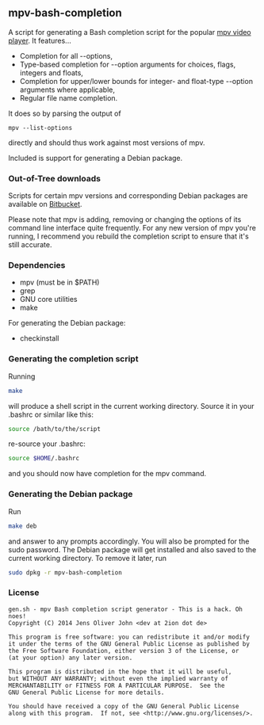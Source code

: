 ## mpv-bash-completion

A script for generating a Bash completion script for the popular [mpv
video player](https://github.com/mpv-player/mpv).
It features...

* Completion for all --options,
* Type-based completion for --option arguments for choices, flags,
  integers and floats,
* Completion for upper/lower bounds for integer- and float-type --option
  arguments where applicable,
* Regular file name completion.

It does so by parsing the output of
```
mpv --list-options
```
directly and should thus work against most versions of mpv.

Included is support for generating a Debian package.

### Out-of-Tree downloads

Scripts for certain mpv versions and corresponding Debian packages are
available on [Bitbucket](https://bitbucket.org/2ion/mpv-bash-completion/downloads).

Please note that mpv is adding, removing or changing the options of its
command line interface quite frequently. For any new version of mpv
you're running, I recommend you rebuild the completion script to ensure
that it's still accurate.

### Dependencies

* mpv (must be in $PATH)
* grep
* GNU core utilities
* make

For generating the Debian package:

* checkinstall

### Generating the completion script

Running
```sh
make
```
will produce a shell script in the current working directory.
Source it in your .bashrc or similar like this:
```sh
source /bath/to/the/script
```
re-source your .bashrc:
```sh
source $HOME/.bashrc
```
and you should now have completion for the mpv command.

### Generating the Debian package

Run
```sh
make deb
```
and answer to any prompts accordingly. You will also be prompted for the
sudo password. The Debian package will get installed and also saved to
the current working directory. To remove it later, run
```sh
sudo dpkg -r mpv-bash-completion
```

### License

```
gen.sh - mpv Bash completion script generator - This is a hack. Oh noes!
Copyright (C) 2014 Jens Oliver John <dev at 2ion dot de>

This program is free software: you can redistribute it and/or modify
it under the terms of the GNU General Public License as published by
the Free Software Foundation, either version 3 of the License, or
(at your option) any later version.

This program is distributed in the hope that it will be useful,
but WITHOUT ANY WARRANTY; without even the implied warranty of
MERCHANTABILITY or FITNESS FOR A PARTICULAR PURPOSE.  See the
GNU General Public License for more details.

You should have received a copy of the GNU General Public License
along with this program.  If not, see <http://www.gnu.org/licenses/>.
```

